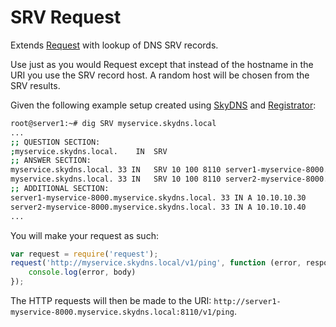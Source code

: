 # SRV Request

Extends [Request](https://github.com/request/request) with lookup of DNS SRV records.

Use just as you would Request except that instead of the hostname in the URI you use the SRV record host. A random host will be chosen from the SRV results.

Given the following example setup created using [SkyDNS](https://github.com/skynetservices/skydns) and [Registrator](https://github.com/progrium/registrator):

```sh
root@server1:~# dig SRV myservice.skydns.local
...
;; QUESTION SECTION:
;myservice.skydns.local.	IN	SRV
;; ANSWER SECTION:
myservice.skydns.local. 33 IN	SRV	10 100 8110 server1-myservice-8000.myservice.skydns.local.
myservice.skydns.local. 33 IN	SRV	10 100 8110 server2-myservice-8000.myservice.skydns.local.
;; ADDITIONAL SECTION:
server1-myservice-8000.myservice.skydns.local. 33 IN A 10.10.10.30
server2-myservice-8000.myservice.skydns.local. 33 IN A 10.10.10.40
...
```

You will make your request as such:

```javascript
var request = require('request');
request('http://myservice.skydns.local/v1/ping', function (error, response, body) {
	console.log(error, body)
});
```

The HTTP requests will then be made to the URI: `http://server1-myservice-8000.myservice.skydns.local:8110/v1/ping`.
